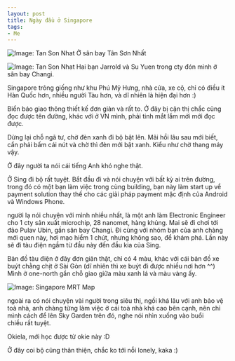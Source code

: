 ```yaml
---
layout: post
title: Ngày đầu ở Singapore
tags:
- Me
---
```


![Image: Tan Son Nhat](http://box.kong.vn/2012/06/Tan-Son-Nhat-1024x768.jpg)
Ở sân bay Tân Sơn Nhất

![Image: Tan Son Nhat](http://box.kong.vn/2012/06/DSC01776-1024x576.jpg)
Hai bạn Jarrold và Su Yuen trong cty đón mình ở sân bay Changi.

Singapore trông giống như khu Phú Mỹ Hưng, nhà cửa, xe cộ, chỉ có điều ít Hàn Quốc hơn, nhiều người Tàu hơn, và dĩ nhiên là hiện đại hơn :)

Biển báo giao thông thiết kế đơn giản và rất to. Ở đây bị cận thị chắc cũng đọc được tên đường, khác với ở VN mình, phải tinh mắt lắm mới mới đọc được.

Dừng lại chỗ ngã tư, chờ đèn xanh đi bộ bật lên. Mãi hồi lâu sau mới biết, cần phải bấm cái nút và chờ thì đèn mới bật xanh. Kiểu như chờ thang máy vậy.

Ở đây người ta nói cái tiếng Anh khó nghe thật.

Ở Sing đi bộ rất tuyệt.
Bắt đầu đi và nói chuyện với bất kỳ ai trên đường,
trong đó có một bạn làm việc trong cùng building, bạn này làm start up về payment solution thay thế cho các giải pháp payment mặc định của Android và Windows Phone.

người lạ nói chuyện với mình nhiều nhất, là một anh làm Electronic Engineer cho 1 cty sản xuất microchip, 28 nanomet, hàng khủng.
Mai sẽ đi chơi tới đảo Pulav Ubin, gần sân bay Changi.
Đi cùng với nhóm bạn của anh chàng mới quen này, hơi mạo hiểm 1 chút, nhưng không sao, để khám phá.
Lần này sẽ đi tàu điện ngầm từ đầu này đến đầu kia của Sing.

Bản đồ tàu điện ở đây đơn giản thật, chỉ có 4 màu, khác với cái bản đồ xe buýt chằng chịt ở Sài Gòn (dĩ nhiên thì xe buýt đi được nhiều nơi hơn ^^) Mình ở one-north gần chỗ giao giữa màu xanh lá và màu vàng ấy.

![Image: Singapore MRT Map](http://box.kong.vn/2012/06/singapore_mrt_map.jpg)

ngoài ra có nói chuyện vài người trong siêu thị, ngồi khá lâu với anh bảo vệ toà nhà, anh chàng từng làm việc ở cái toà nhà khá cao bên cạnh, nên chỉ mình cách để lên Sky Garden trên đó, nghe nói nhìn xuống vào buổi chiều rất tuyệt.

Okiela, mới học được từ okie này :D

Ở đây coi bộ cũng thân thiện, chắc ko tới nỗi lonely, kaka :)
